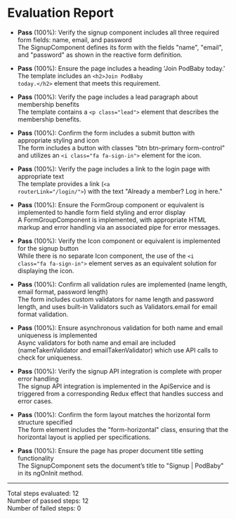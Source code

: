 # Evaluation Report

- **Pass** (100%): Verify the signup component includes all three required form fields: name, email, and password  
  The SignupComponent defines its form with the fields "name", "email", and "password" as shown in the reactive form definition.

- **Pass** (100%): Ensure the page includes a heading 'Join PodBaby today.'  
  The template includes an <code>&lt;h2&gt;Join PodBaby today.&lt;/h2&gt;</code> element that meets this requirement.

- **Pass** (100%): Verify the page includes a lead paragraph about membership benefits  
  The template contains a <code>&lt;p class="lead"&gt;</code> element that describes the membership benefits.

- **Pass** (100%): Confirm the form includes a submit button with appropriate styling and icon  
  The form includes a button with classes "btn btn-primary form-control" and utilizes an <code>&lt;i class="fa fa-sign-in"&gt;</code> element for the icon.

- **Pass** (100%): Verify the page includes a link to the login page with appropriate text  
  The template provides a link (<code>&lt;a routerLink="/login/"&gt;</code>) with the text "Already a member? Log in here."

- **Pass** (100%): Ensure the FormGroup component or equivalent is implemented to handle form field styling and error display  
  A FormGroupComponent is implemented, with appropriate HTML markup and error handling via an associated pipe for error messages.

- **Pass** (100%): Verify the Icon component or equivalent is implemented for the signup button  
  While there is no separate Icon component, the use of the <code>&lt;i class="fa fa-sign-in"&gt;</code> element serves as an equivalent solution for displaying the icon.

- **Pass** (100%): Confirm all validation rules are implemented (name length, email format, password length)  
  The form includes custom validators for name length and password length, and uses built-in Validators such as Validators.email for email format validation.

- **Pass** (100%): Ensure asynchronous validation for both name and email uniqueness is implemented  
  Async validators for both name and email are included (nameTakenValidator and emailTakenValidator) which use API calls to check for uniqueness.

- **Pass** (100%): Verify the signup API integration is complete with proper error handling  
  The signup API integration is implemented in the ApiService and is triggered from a corresponding Redux effect that handles success and error cases.

- **Pass** (100%): Confirm the form layout matches the horizontal form structure specified  
  The form element includes the "form-horizontal" class, ensuring that the horizontal layout is applied per specifications.

- **Pass** (100%): Ensure the page has proper document title setting functionality  
  The SignupComponent sets the document’s title to "Signup | PodBaby" in its ngOnInit method.

---

Total steps evaluated: 12  
Number of passed steps: 12  
Number of failed steps: 0